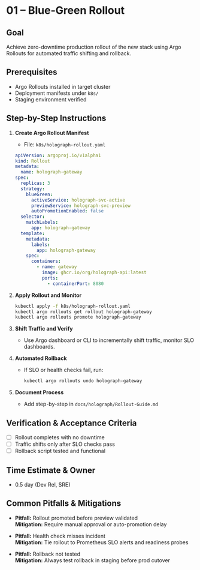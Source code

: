 # 01 – Blue-Green Rollout

## Goal
Achieve zero-downtime production rollout of the new stack using Argo Rollouts for automated traffic shifting and rollback.

## Prerequisites
- Argo Rollouts installed in target cluster
- Deployment manifests under `k8s/`
- Staging environment verified

## Step-by-Step Instructions

1. **Create Argo Rollout Manifest**
   - File: `k8s/holograph-rollout.yaml`
   ```yaml
   apiVersion: argoproj.io/v1alpha1
   kind: Rollout
   metadata:
     name: holograph-gateway
   spec:
     replicas: 3
     strategy:
       blueGreen:
         activeService: holograph-svc-active
         previewService: holograph-svc-preview
         autoPromotionEnabled: false
     selector:
       matchLabels:
         app: holograph-gateway
     template:
       metadata:
         labels:
           app: holograph-gateway
       spec:
         containers:
           - name: gateway
             image: ghcr.io/org/holograph-api:latest
             ports:
               - containerPort: 8080
   ```

2. **Apply Rollout and Monitor**
   ```sh
   kubectl apply -f k8s/holograph-rollout.yaml
   kubectl argo rollouts get rollout holograph-gateway
   kubectl argo rollouts promote holograph-gateway
   ```

3. **Shift Traffic and Verify**
   - Use Argo dashboard or CLI to incrementally shift traffic, monitor SLO dashboards.

4. **Automated Rollback**
   - If SLO or health checks fail, run:
     ```sh
     kubectl argo rollouts undo holograph-gateway
     ```

5. **Document Process**
   - Add step-by-step in `docs/holograph/Rollout-Guide.md`

## Verification & Acceptance Criteria
- [ ] Rollout completes with no downtime
- [ ] Traffic shifts only after SLO checks pass
- [ ] Rollback script tested and functional

## Time Estimate & Owner
- 0.5 day (Dev Rel, SRE)

## Common Pitfalls & Mitigations
- **Pitfall:** Rollout promoted before preview validated  
  **Mitigation:** Require manual approval or auto-promotion delay

- **Pitfall:** Health check misses incident  
  **Mitigation:** Tie rollout to Prometheus SLO alerts and readiness probes

- **Pitfall:** Rollback not tested  
  **Mitigation:** Always test rollback in staging before prod cutover